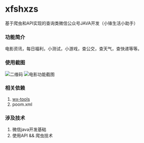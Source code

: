 # xfshxzs
基于爬虫和API实现的查询类微信公众号JAVA开发（小锋生活小助手）

### 功能简介
电影资讯，每日福利，小测试，小游戏，查公交，查天气，查快递等等。

### 使用截图
![二维码](http://img.blog.csdn.net/20160724171659263)
![电影功能截图](http://img.blog.csdn.net/20160724161304217)

### 相关依赖
1. [wx-tools](https://github.com/antgan/wx-tools)
2. poom.xml

### 涉及技术
1. 微信java开发基础
2. 使用API && 爬虫技术
